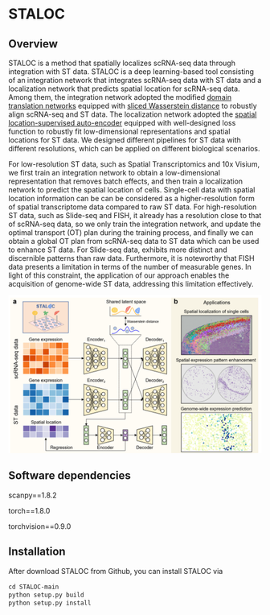 # STALOC

## Overview
STALOC is a method that spatially localizes scRNA-seq data through integration with ST data. 
STALOC is a deep learning-based tool consisting of an integration network that 
integrates scRNA-seq data with ST data and a localization network that predicts 
spatial location for scRNA-seq data. 
Among them, the integration network adopted the modified 
[domain translation networks](https://www.nature.com/articles/s43588-022-00251-y) 
equipped with [sliced Wasserstein distance](https://ieeexplore.ieee.org/document/8578465) 
to robustly align scRNA-seq and ST data. 
The localization network adopted the 
[spatial location-supervised auto-encoder](https://proceedings.neurips.cc/paper/2018/hash/2a38a4a9316c49e5a833517c45d31070-Abstract.html) 
equipped with well-designed loss function to robustly fit low-dimensional representations and 
spatial locations for ST data. We designed different pipelines for ST data with different resolutions, 
which can be applied on different biological scenarios. 

For low-resolution ST data, such as Spatial Transcriptomics and 10x Visium, 
we first train an integration network to obtain a low-dimensional representation 
that removes batch effects, and then train a localization network to predict the spatial location 
of cells. Single-cell data with spatial location information can be can be considered 
as a higher-resolution form of spatial transcriptome data compared to raw ST data. 
For high-resolution ST data, such as Slide-seq and FISH, it already has a resolution close 
to that of scRNA-seq data, so we only train the integration network, and update the optimal 
transport (OT) plan during the training process, and finally we can obtain a global OT plan 
from scRNA-seq data to ST data which can be used to enhance ST data. 
For Slide-seq data, exhibits more distinct and discernible patterns than raw data. 
Furthermore, it is noteworthy that FISH data presents a limitation in terms of the number of 
measurable genes. In light of this constraint, the application of our approach enables the 
acquisition of genome-wide ST data, addressing this limitation effectively.

![](./STALOC_overview.png)

## Software dependencies
scanpy==1.8.2

torch==1.8.0

torchvision==0.9.0

## Installation
After download STALOC from Github, you can install STALOC via
```
cd STALOC-main
python setup.py build
python setup.py install
```
